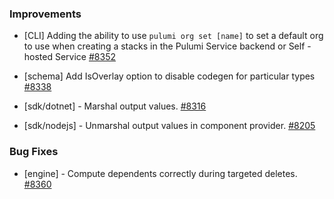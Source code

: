 ### Improvements

- [CLI] Adding the ability to use `pulumi org set [name]` to set a default org
  to use when creating a stacks in the Pulumi Service backend or Self -hosted Service
  [#8352](https://github.com/pulumi/pulumi/pull/8352)

- [schema] Add IsOverlay option to disable codegen for particular types
  [#8338](https://github.com/pulumi/pulumi/pull/8338)

- [sdk/dotnet] - Marshal output values.
  [#8316](https://github.com/pulumi/pulumi/pull/8316)

- [sdk/nodejs] - Unmarshal output values in component provider.
  [#8205](https://github.com/pulumi/pulumi/pull/8205)

### Bug Fixes

- [engine] - Compute dependents correctly during targeted deletes.
  [#8360](https://github.com/pulumi/pulumi/pull/8360)
